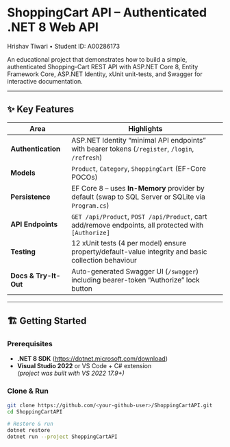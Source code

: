# ShoppingCart API – Authenticated .NET 8 Web API  
Hrishav Tiwari • Student ID: A00286173

An educational project that demonstrates how to build a simple, authenticated Shopping-Cart REST API with ASP.NET Core 8, Entity Framework Core, ASP.NET Identity, xUnit unit-tests, and Swagger for interactive documentation.

---

## ✨ Key Features
| Area | Highlights |
|------|------------|
| **Authentication** | ASP.NET Identity “minimal API endpoints” with bearer tokens (<code>/register</code>, <code>/login</code>, <code>/refresh</code>) |
| **Models** | `Product`, `Category`, `ShoppingCart` (EF-Core POCOs) |
| **Persistence** | EF Core 8 – uses **In-Memory** provider by default (swap to SQL Server or SQLite via `Program.cs`) |
| **API Endpoints** | `GET /api/Product`, `POST /api/Product`, cart add/remove endpoints, all protected with `[Authorize]` |
| **Testing** | 12 xUnit tests (4 per model) ensure property/default-value integrity and basic collection behaviour |
| **Docs & Try-It-Out** | Auto-generated Swagger UI (`/swagger`) including bearer-token “Authorize” lock button |

---

## 🏗️ Getting Started

### Prerequisites
* **.NET 8 SDK** (https://dotnet.microsoft.com/download)
* **Visual Studio 2022** or VS Code + C# extension  
  _(project was built with VS 2022 17.9+)_

### Clone & Run

```bash
git clone https://github.com/<your-github-user>/ShoppingCartAPI.git
cd ShoppingCartAPI

# Restore & run
dotnet restore
dotnet run --project ShoppingCartAPI
